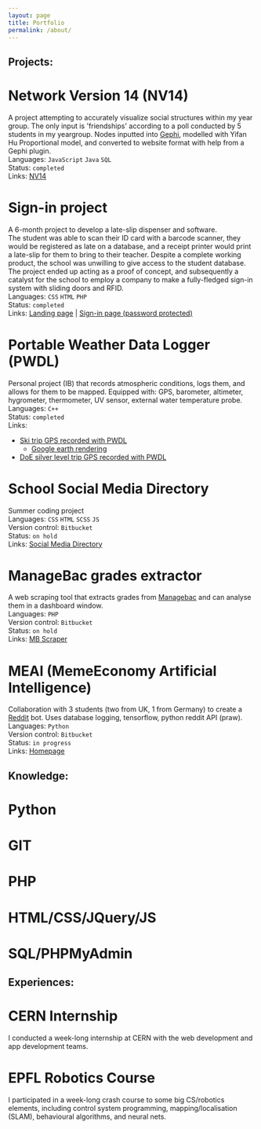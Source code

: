 ```yaml
---
layout: page
title: Portfolio
permalink: /about/
---
```

## **Projects:** ##

# Network Version 14 (NV14)
A project attempting to accurately visualize social structures within my year group. The only input is 'friendships' according to a poll conducted by 5 students in my yeargroup. Nodes inputted into [Gephi](https://gephi.org), modelled with Yifan Hu Proportional model, and converted to website format with help from a Gephi plugin.   
Languages: `JavaScript` `Java` `SQL`  
Status: `completed`  
Links: [NV14](http://nv14.ga)  

# Sign-in project
A 6-month project to develop a late-slip dispenser and software.  
The student was able to scan their ID card with a barcode scanner, they would be registered as late on a database, and a receipt printer would print a late-slip for them to bring to their teacher.
Despite a complete working product, the school was unwilling to give access to the student database. The project ended up acting as a proof of concept, and subsequently a catalyst for the school to employ a company to make a fully-fledged sign-in system with sliding doors and RFID.  
Languages: `CSS` `HTML` `PHP`  
Status: `completed`  
Links: [Landing page](https://nationsdesign.org/projects/signin/index.html) | 
[Sign-in page (password protected)](https://nationsdesign.org/projects/signin/protected/signin.html)  

# Portable Weather Data Logger (PWDL)
Personal project (IB) that records atmospheric conditions, logs them, and allows for them to be mapped.
Equipped with: GPS, barometer, altimeter, hygrometer, thermometer, UV sensor, external water temperature probe.  
Languages: `C++`  
Status: `completed`  
Links:
* [Ski trip GPS recorded with PWDL](https://ski-week-2018.netlify.com)
  * [Google earth rendering](https://drive.google.com/drive/u/0/folders/18qPdKE13OEDq5m5JjcpnLSmEQ4eEzc-F)
* [DoE silver level trip GPS recorded with PWDL](https://ia-silver-route-2018.netlify.com)

# School Social Media Directory
Summer coding project   
Languages: `CSS` `HTML` `SCSS` `JS`  
Version control: `Bitbucket`  
Status: `on hold`  
Links: [Social Media Directory](http://nv15.ga)

# ManageBac grades extractor
A web scraping tool that extracts grades from [Managebac](https://managebac.com) and can analyse them in a dashboard window.  
Languages: `PHP`  
Version control: `Bitbucket`  
Status: `on hold`  
Links: [MB Scraper](https://nationsdesign.org/projects/signin/MB_scraper/F/index.html)

# MEAI (MemeEconomy Artificial Intelligence)
Collaboration with 3 students (two from UK, 1 from Germany) to create a [Reddit](https://reddit.com) bot. Uses database logging, tensorflow, python reddit API (praw).  
Languages: `Python`  
Version control: `Bitbucket`  
Status: `in progress`  
Links: [Homepage](https://meai.ml)<!-- | [investor reddit bot](https://reddit.com/u/me-ai) | [trainer reddit bot](https://reddit.com/u/meai-trainer)-->  

## **Knowledge:** ##
# Python
# GIT
# PHP
# HTML/CSS/JQuery/JS
# SQL/PHPMyAdmin

## **Experiences:** ##

# CERN Internship
I conducted a week-long internship at CERN with the web development and app development teams.

# EPFL Robotics Course
I participated in a week-long crash course to some big CS/robotics elements, including control system programming, mapping/localisation (SLAM), behavioural algorithms, and neural nets.
